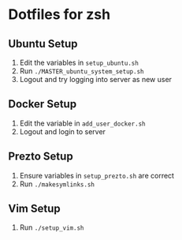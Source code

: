 # Dotfiles for zsh

## Ubuntu Setup

1. Edit the variables in `setup_ubuntu.sh`
1. Run `./MASTER_ubuntu_system_setup.sh`
1. Logout and try logging into server as new user

## Docker Setup

1. Edit the variable in `add_user_docker.sh`
1. Logout and login to server

## Prezto Setup

1. Ensure variables in `setup_prezto.sh` are correct
1. Run `./makesymlinks.sh`

## Vim Setup

1. Run `./setup_vim.sh`

